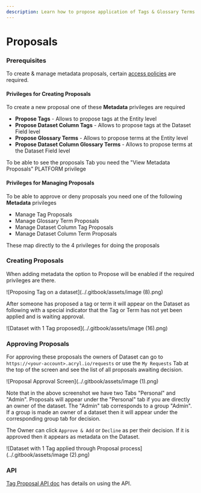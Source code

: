 ```yaml
---
description: Learn how to propose application of Tags & Glossary Terms in Acryl DataHub.
---
```


# Proposals

### Prerequisites

To create & manage metadata proposals, certain [access policies](policies-guide.md) are required.&#x20;

#### Privileges for Creating Proposals

To create a new proposal one of these **Metadata** privileges are required

* **Propose Tags** - Allows to propose tags at the Entity level
* **Propose Dataset Column Tags** - Allows to propose tags at the Dataset Field level
* **Propose Glossary Terms** - Allows to propose terms at the Entity level
* **Propose Dataset Column Glossary Terms** - Allows to propose terms at the Dataset Field level

To be able to see the proposals Tab you need the "View Metadata Proposals" PLATFORM privilege

#### Privileges for Managing Proposals

To be able to approve or deny proposals you need one of the following **Metadata** privileges

* Manage Tag Proposals
* Manage Glossary Term Proposals
* Manage Dataset Column Tag Proposals
* Manage Dataset Column Term Proposals

These map directly to the 4 privileges for doing the proposals

### Creating Proposals

When adding metadata the option to Propose will be enabled if the required privileges are there.

![Proposing Tag on a dataset](../.gitbook/assets/image (8).png)

After someone has proposed a tag or term it will appear on the Dataset as following with a special indicator that the Tag or Term has not yet been applied and is waiting approval.

![Dataset with 1 Tag proposed](../.gitbook/assets/image (16).png)

### Approving Proposals

For approving these proposals the owners of Dataset can go to `https://<your-account>.acryl.io/requests` or use the `My Requests` Tab at the top of the screen and see the list of all proposals awaiting decision.

![Proposal Approval Screen](../.gitbook/assets/image (1).png)

Note that in the above screenshot we have two Tabs "Personal" and "Admin". Proposals will appear under the "Personal" tab if you are directly an owner of the dataset. The "Admin" tab corresponds to a group "Admin". If a group is made an owner of a dataset then it will appear under the corresponding group tab for decision.

The Owner can click `Approve & Add` or `Decline` as per their decision. If it is approved then it appears as metadata on the Dataset.

![Dataset with 1 Tag applied through Proposal process](../.gitbook/assets/image (2).png)

### API

[Tag Proposal API doc](../datahub-api/graphql-api/tag-proposal-api.md#introduction) has details on using the API.
